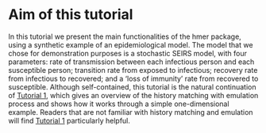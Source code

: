 # Aim of this tutorial

In this tutorial we present the main functionalities of the hmer package, using a synthetic example of an epidemiological model. The model that we chose for demonstration purposes is a stochastic SEIRS model, with four parameters: rate of transmission between each infectious person and each susceptible person; transition rate from exposed to infectious; recovery rate from infectious to recovered; and a ‘loss of immunity’ rate from recovered to susceptible. Although self-contained, this tutorial is the natural continuation of [Tutorial 1](https://danny-sc.github.io/Tutorial_1/), which gives an overview of the history matching with emulation process and shows how it works through a simple one-dimensional example. Readers that are not familiar with history matching and emulation will find [Tutorial 1](https://danny-sc.github.io/Tutorial_1/) particularly helpful.

